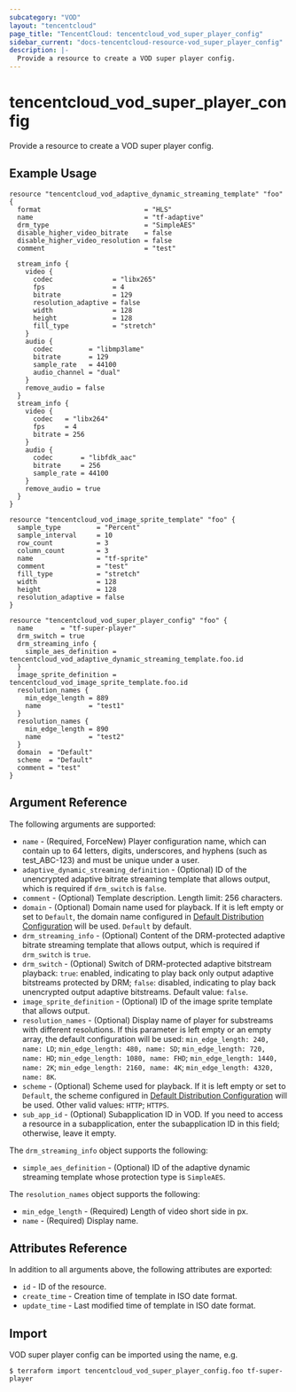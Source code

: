 ```yaml
---
subcategory: "VOD"
layout: "tencentcloud"
page_title: "TencentCloud: tencentcloud_vod_super_player_config"
sidebar_current: "docs-tencentcloud-resource-vod_super_player_config"
description: |-
  Provide a resource to create a VOD super player config.
---
```


# tencentcloud_vod_super_player_config

Provide a resource to create a VOD super player config.

## Example Usage

```hcl
resource "tencentcloud_vod_adaptive_dynamic_streaming_template" "foo" {
  format                          = "HLS"
  name                            = "tf-adaptive"
  drm_type                        = "SimpleAES"
  disable_higher_video_bitrate    = false
  disable_higher_video_resolution = false
  comment                         = "test"

  stream_info {
    video {
      codec               = "libx265"
      fps                 = 4
      bitrate             = 129
      resolution_adaptive = false
      width               = 128
      height              = 128
      fill_type           = "stretch"
    }
    audio {
      codec         = "libmp3lame"
      bitrate       = 129
      sample_rate   = 44100
      audio_channel = "dual"
    }
    remove_audio = false
  }
  stream_info {
    video {
      codec   = "libx264"
      fps     = 4
      bitrate = 256
    }
    audio {
      codec       = "libfdk_aac"
      bitrate     = 256
      sample_rate = 44100
    }
    remove_audio = true
  }
}

resource "tencentcloud_vod_image_sprite_template" "foo" {
  sample_type         = "Percent"
  sample_interval     = 10
  row_count           = 3
  column_count        = 3
  name                = "tf-sprite"
  comment             = "test"
  fill_type           = "stretch"
  width               = 128
  height              = 128
  resolution_adaptive = false
}

resource "tencentcloud_vod_super_player_config" "foo" {
  name       = "tf-super-player"
  drm_switch = true
  drm_streaming_info {
    simple_aes_definition = tencentcloud_vod_adaptive_dynamic_streaming_template.foo.id
  }
  image_sprite_definition = tencentcloud_vod_image_sprite_template.foo.id
  resolution_names {
    min_edge_length = 889
    name            = "test1"
  }
  resolution_names {
    min_edge_length = 890
    name            = "test2"
  }
  domain  = "Default"
  scheme  = "Default"
  comment = "test"
}
```

## Argument Reference

The following arguments are supported:

* `name` - (Required, ForceNew) Player configuration name, which can contain up to 64 letters, digits, underscores, and hyphens (such as test_ABC-123) and must be unique under a user.
* `adaptive_dynamic_streaming_definition` - (Optional) ID of the unencrypted adaptive bitrate streaming template that allows output, which is required if `drm_switch` is `false`.
* `comment` - (Optional) Template description. Length limit: 256 characters.
* `domain` - (Optional) Domain name used for playback. If it is left empty or set to `Default`, the domain name configured in [Default Distribution Configuration](https://cloud.tencent.com/document/product/266/33373) will be used. `Default` by default.
* `drm_streaming_info` - (Optional) Content of the DRM-protected adaptive bitrate streaming template that allows output, which is required if `drm_switch` is `true`.
* `drm_switch` - (Optional) Switch of DRM-protected adaptive bitstream playback: `true`: enabled, indicating to play back only output adaptive bitstreams protected by DRM; `false`: disabled, indicating to play back unencrypted output adaptive bitstreams. Default value: `false`.
* `image_sprite_definition` - (Optional) ID of the image sprite template that allows output.
* `resolution_names` - (Optional) Display name of player for substreams with different resolutions. If this parameter is left empty or an empty array, the default configuration will be used: `min_edge_length: 240, name: LD`; `min_edge_length: 480, name: SD`; `min_edge_length: 720, name: HD`; `min_edge_length: 1080, name: FHD`; `min_edge_length: 1440, name: 2K`; `min_edge_length: 2160, name: 4K`; `min_edge_length: 4320, name: 8K`.
* `scheme` - (Optional) Scheme used for playback. If it is left empty or set to `Default`, the scheme configured in [Default Distribution Configuration](https://cloud.tencent.com/document/product/266/33373) will be used. Other valid values: `HTTP`; `HTTPS`.
* `sub_app_id` - (Optional) Subapplication ID in VOD. If you need to access a resource in a subapplication, enter the subapplication ID in this field; otherwise, leave it empty.

The `drm_streaming_info` object supports the following:

* `simple_aes_definition` - (Optional) ID of the adaptive dynamic streaming template whose protection type is `SimpleAES`.

The `resolution_names` object supports the following:

* `min_edge_length` - (Required) Length of video short side in px.
* `name` - (Required) Display name.

## Attributes Reference

In addition to all arguments above, the following attributes are exported:

* `id` - ID of the resource.
* `create_time` - Creation time of template in ISO date format.
* `update_time` - Last modified time of template in ISO date format.


## Import

VOD super player config can be imported using the name, e.g.

```
$ terraform import tencentcloud_vod_super_player_config.foo tf-super-player
```

